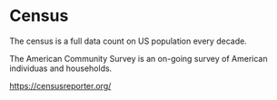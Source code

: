 # Census
The census is a full data count on US population every decade.

The American Community Survey is an on-going survey of American individuas and households.

https://censusreporter.org/





